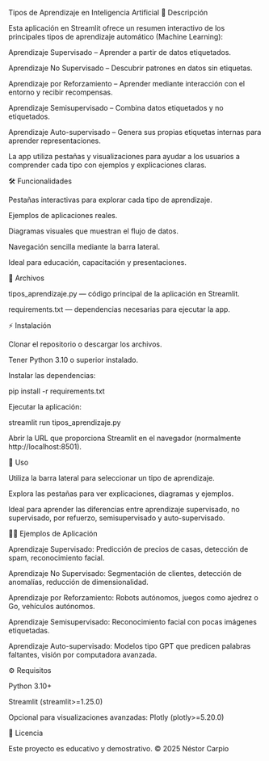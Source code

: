 Tipos de Aprendizaje en Inteligencia Artificial
📌 Descripción

Esta aplicación en Streamlit ofrece un resumen interactivo de los principales tipos de aprendizaje automático (Machine Learning):

Aprendizaje Supervisado – Aprender a partir de datos etiquetados.

Aprendizaje No Supervisado – Descubrir patrones en datos sin etiquetas.

Aprendizaje por Reforzamiento – Aprender mediante interacción con el entorno y recibir recompensas.

Aprendizaje Semisupervisado – Combina datos etiquetados y no etiquetados.

Aprendizaje Auto-supervisado – Genera sus propias etiquetas internas para aprender representaciones.

La app utiliza pestañas y visualizaciones para ayudar a los usuarios a comprender cada tipo con ejemplos y explicaciones claras.

🛠 Funcionalidades

Pestañas interactivas para explorar cada tipo de aprendizaje.

Ejemplos de aplicaciones reales.

Diagramas visuales que muestran el flujo de datos.

Navegación sencilla mediante la barra lateral.

Ideal para educación, capacitación y presentaciones.

📂 Archivos

tipos_aprendizaje.py — código principal de la aplicación en Streamlit.

requirements.txt — dependencias necesarias para ejecutar la app.

⚡ Instalación

Clonar el repositorio o descargar los archivos.

Tener Python 3.10 o superior instalado.

Instalar las dependencias:

pip install -r requirements.txt


Ejecutar la aplicación:

streamlit run tipos_aprendizaje.py


Abrir la URL que proporciona Streamlit en el navegador (normalmente http://localhost:8501).

📖 Uso

Utiliza la barra lateral para seleccionar un tipo de aprendizaje.

Explora las pestañas para ver explicaciones, diagramas y ejemplos.

Ideal para aprender las diferencias entre aprendizaje supervisado, no supervisado, por refuerzo, semisupervisado y auto-supervisado.

👨‍💻 Ejemplos de Aplicación

Aprendizaje Supervisado: Predicción de precios de casas, detección de spam, reconocimiento facial.

Aprendizaje No Supervisado: Segmentación de clientes, detección de anomalías, reducción de dimensionalidad.

Aprendizaje por Reforzamiento: Robots autónomos, juegos como ajedrez o Go, vehículos autónomos.

Aprendizaje Semisupervisado: Reconocimiento facial con pocas imágenes etiquetadas.

Aprendizaje Auto-supervisado: Modelos tipo GPT que predicen palabras faltantes, visión por computadora avanzada.

⚙️ Requisitos

Python 3.10+

Streamlit (streamlit>=1.25.0)

Opcional para visualizaciones avanzadas: Plotly (plotly>=5.20.0)

📜 Licencia

Este proyecto es educativo y demostrativo.
© 2025 Néstor Carpio
